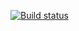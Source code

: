 [![Build status](https://ci.appveyor.com/api/projects/status/vltk1x8d6t9239h3?svg=true)](https://ci.appveyor.com/project/MaryskaEvseeva/web1)
